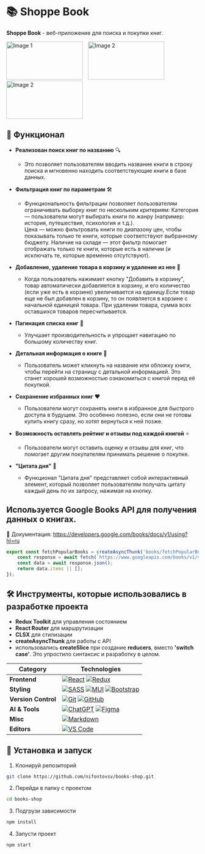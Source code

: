 # 📚 Shoppe Book

**Shoppe Book** - веб-приложениe для поиска и покупки книг.

<img src="../books-shop/src/img/screen1.png" alt="Image 1" width="200" height='100px' style="display: inline; margin-right: 10px;" />
<img src="../books-shop/src/img/screen2.png" alt="Image 2" width="200" height='100px' style="display: inline;" />
<img src="../books-shop/src/img/screen3.png" alt="Image 2" width="200" height='100px' style="display: inline;"  />

## 📌 **Функционал**

- **Реализован поиск книг по названию** 🔍

  - Это позволяет пользователям вводить название книги в строку поиска и мгновенно находить соответствующие книги в базе данных.

- **Фильтрация книг по параметрам** 🛠️
  - Функциональность фильтрации позволяет пользователям ограничивать выборку книг по нескольким критериям:
    Категория — пользователи могут выбирать книги по жанру (например: история, путешествия, психология и т.д.).  
    Цена — можно фильтровать книги по диапазону цен, чтобы показывать только те книги, которые соответствуют выбранному бюджету.
    Наличие на складе — этот фильтр помогает отображать только те книги, которые есть в наличии (и исключать те, которые временно отсутствуют).
- **Добавление, удаление товара в корзину и удаление из нее** 🛒
  - Когда пользователь нажимает кнопку "Добавить в корзину", товар автоматически добавляется в корзину, и его количество (если уже есть в корзине) увеличивается на единицу.Если товар еще не был добавлен в корзину, то он появляется в корзине с начальной единицей товара. При удалении товара, сумма всех оставшихся товаров пересчитывается.
- **Пагинация списка книг** 📄
  - Улучшает производительность и упрощает навигацию по большому количеству книг.
- **Детальная информация о книге** 📖
  - Пользователь может кликнуть на название или обложку книги, чтобы перейти на страницу с детальной информацией. Это станет хорошей возможностью ознакомиться с книгой перед её покупкой.
- **Сохранение избранных книг** ❤️
  - Пользователи могут сохранять книги в избранное для быстрого доступа в будущем. Это особенно полезно, если они не готовы купить книгу сразу, но хотят вернуться к ней позже.
- **Возможность оставлять рейтинг и отзывы под каждой книгой** ⭐
  - Пользователи могут оставить оценку и отзывы для книг, что помогает другим покупателям принимать решение о покупке.
- **"Цитата дня"** 💭
  - Функционал "Цитата дня" представляет собой интерактивный элемент, который позволяет пользователям получать цитату каждый день по их запросу, нажимая на кнопку.

## Используется Google Books API для получения данных о книгах.

📄 Документация: https://developers.google.com/books/docs/v1/using?hl=ru

```Javascript
export const fetchPopularBooks = createAsyncThunk('books/fetchPopularBooks', async () => {
	const response = await fetch(`https://www.googleapis.com/books/v1/volumes?q=history+popular&maxResults=18&orderBy=relevance&key=${API_KEY}`);
	const data = await response.json();
	return data.items || [];
});
```

## 🛠️ **Инструменты, которые использовались в разработке проекта**

- **Redux Toolkit** для управления состоянием
- **React Router** для маршрутизации
- **CLSX** для стилизации
- **createAsyncThunk** для работы с API
- использовались **createSlice** при создание **reducers**, вместо **'switch case'**. Это упростило синтаксис и разработку в целом.

| **Category**        | **Technologies**                                                                                                                                                                                                                                                                                                                                                                                                  |
| ------------------- | ----------------------------------------------------------------------------------------------------------------------------------------------------------------------------------------------------------------------------------------------------------------------------------------------------------------------------------------------------------------------------------------------------------------- |
| **Frontend**        | [![React](https://img.shields.io/static/v1?label=&message=React&color=61DAFB&logo=react&logoColor=FFFFFF)](https://react.dev/) [![Redux](https://img.shields.io/badge/redux-%23764ABC?logo=redux)](https://redux.js.org/)                                                                                                                                                                                         |
| **Styling**         | [![SASS](https://img.shields.io/static/v1?label=&message=SASS&color=CC6699&logo=sass&logoColor=FFFFFF)](https://sass-lang.com/) [![MUI](https://img.shields.io/badge/Material%20UI-%23007FFF?logo=MUI&logoColor=white)](https://mui.com/) [![Bootstrap](https://img.shields.io/badge/React%20Bootstrap-black?logo=React-Bootstrap&logoColor=%2341E0FD)](https://react-bootstrap.github.io/docs/components/table/) |
| **Version Control** | [![Git](https://img.shields.io/static/v1?label=&message=Git&color=F05032&logo=git&logoColor=FFFFFF)](https://git-scm.com/) [![GitHub](https://img.shields.io/static/v1?label=&message=GitHub&color=181717&logo=github&logoColor=FFFFFF)](https://github.com/)                                                                                                                                                     |
| **AI & Tools**      | [![ChatGPT](https://img.shields.io/static/v1?label=&message=ChatGPT&color=00A67E&logo=openai&logoColor=FFFFFF)](https://openai.com/) [![Figma](https://img.shields.io/static/v1?label=&message=Figma&color=F24E1E&logo=figma&logoColor=FFFFFF)](https://www.figma.com/)                                                                                                                                           |
| **Misc**            | [![Markdown](https://img.shields.io/static/v1?label=&message=Markdown&color=000000&logo=markdown&logoColor=FFFFFF)](https://www.markdownguide.org/)                                                                                                                                                                                                                                                               |
| **Editors**         | [![VS Code](https://img.shields.io/static/v1?label=&message=VS%20Code&color=9013FE&logo=visualstudiocode&logoColor=FFFFFF)](https://code.visualstudio.com/)                                                                                                                                                                                                                                                       |

## 📂 Установка и запуск

1. Клонируй репозиторий

```bash
git clone https://github.com/nifontovsv/books-shop.git
```

2. Перейди в папку с проектом

```bash
cd books-shop
```

3. Подгрузи зависимости

```bash
npm install
```

4. Запусти проект

```bash
npm start
```
